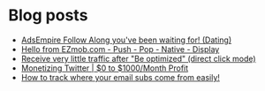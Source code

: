 # Blog posts
<!-- BLOG-POST-LIST:START -->
- [AdsEmpire Follow Along you&#39;ve been waiting for! &lpar;Dating&rpar;](https://afflift.com/f/threads/adsempire-follow-along-youve-been-waiting-for-dating.9257/)
- [Hello from EZmob.com - Push - Pop - Native - Display](https://afflift.com/f/threads/hello-from-ezmob-com-push-pop-native-display.1018/)
- [Receive very little traffic after &quot;Be optimized&quot; &lpar;direct click mode&rpar;](https://afflift.com/f/threads/receive-very-little-traffic-after-be-optimized-direct-click-mode.10354/)
- [Monetizing Twitter | $0 to $1000/Month Profit](https://afflift.com/f/threads/monetizing-twitter-0-to-1000-month-profit.10640/)
- [How to track where your email subs come from easily!](https://afflift.com/f/threads/how-to-track-where-your-email-subs-come-from-easily.8502/)
<!-- BLOG-POST-LIST:END -->
